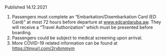 Published 14.12.2021
1. Passengers must complete an “Embarkation/Disembarkation Card (ED Card)" at most 72 hours before departure at <a href="http://www.edcardaruba.aw">www.edcardaruba.aw</a>. They will receive a “Travel Authorization" which must be presented before boarding.
2. Passengers could be subject to medical screening upon arrival.
3. More COVID-19 related information can be found at <a href="https://tinyurl.com/2rvbmmym">https://tinyurl.com/2rvbmmym</a>